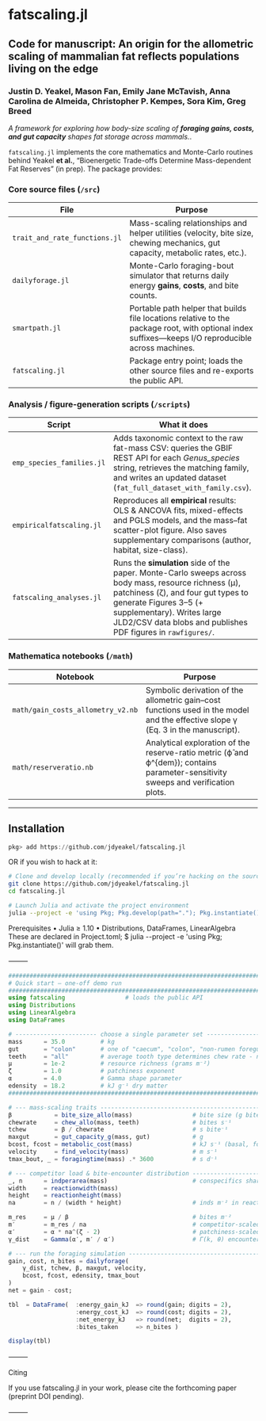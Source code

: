 # fatscaling.jl
## Code for manuscript: An origin for the allometric scaling of mammalian fat reflects populations living on the edge  
### Justin D. Yeakel, Mason Fan, Emily Jane McTavish, Anna Carolina de Almeida, Christopher P. Kempes, Sora Kim, Greg Breed

*A framework for exploring how body-size scaling of **foraging gains, costs, and gut capacity** shapes fat storage across mammals.*. 

`fatscaling.jl` implements the core mathematics and Monte-Carlo routines behind Yeakel **et al.**, “Bioenergetic Trade-offs Determine Mass-dependent Fat Reserves” (in prep).  The package provides:  

### Core source files (`/src`)

| File | Purpose |
|------|---------|
| `trait_and_rate_functions.jl` | Mass-scaling relationships and helper utilities (velocity, bite size, chewing mechanics, gut capacity, metabolic rates, etc.). |
| `dailyforage.jl` | Monte-Carlo foraging-bout simulator that returns daily energy **gains**, **costs**, and bite counts. |
| `smartpath.jl` | Portable path helper that builds file locations relative to the package root, with optional index suffixes—keeps I/O reproducible across machines. |
| `fatscaling.jl` | Package entry point; loads the other source files and re-exports the public API. |

<!-- Scripts table will be added once analysis notebooks are finalized -->

### Analysis / figure-generation scripts (`/scripts`)

| Script | What it does |
|--------|--------------|
| `emp_species_families.jl` | Adds taxonomic context to the raw fat-mass CSV: queries the GBIF REST API for each *Genus_species* string, retrieves the matching family, and writes an updated dataset (`fat_full_dataset_with_family.csv`). |
| `empiricalfatscaling.jl` | Reproduces all **empirical** results: OLS & ANCOVA fits, mixed-effects and PGLS models, and the mass–fat scatter-plot figure. Also saves supplementary comparisons (author, habitat, size-class). |
| `fatscaling_analyses.jl` | Runs the **simulation** side of the paper. Monte-Carlo sweeps across body mass, resource richness (μ), patchiness (ζ), and four gut types to generate Figures 3–5 (+ supplementary). Writes large JLD2/CSV data blobs and publishes PDF figures in `rawfigures/`. |

### Mathematica notebooks (`/math`)

| Notebook | Purpose |
|----------|---------|
| `math/gain_costs_allometry_v2.nb` | Symbolic derivation of the allometric gain–cost functions used in the model and the effective slope γ (Eq. 3 in the manuscript). |
| `math/reserveratio.nb` | Analytical exploration of the reserve-ratio metric (ϕ̂ and ϕ^{dem}); contains parameter-sensitivity sweeps and verification plots. |


---

## Installation
```julia
pkg> add https://github.com/jdyeakel/fatscaling.jl
```

OR if you wish to hack at it:  
```bash
# Clone and develop locally (recommended if you’re hacking on the source)
git clone https://github.com/jdyeakel/fatscaling.jl
cd fatscaling.jl

# Launch Julia and activate the project environment
julia --project -e 'using Pkg; Pkg.develop(path="."); Pkg.instantiate()'
```

Prerequisites
	•	Julia ≥ 1.10
	•	Distributions, DataFrames, LinearAlgebra
These are declared in Project.toml; $ julia --project -e 'using Pkg; Pkg.instantiate()' will grab them.

⸻

```julia
###############################################################################
# Quick start – one-off demo run
###############################################################################
using fatscaling                 # loads the public API
using Distributions
using LinearAlgebra
using DataFrames

# ----------------------- choose a single parameter set -----------------------
mass      = 35.0          # kg
gut       = "colon"       # one of "caecum", "colon", "non-rumen foregut", "rumen foregut"
teeth     = "all"         # average tooth type determines chew rate - not explored in text
μ         = 1e-2          # resource richness (grams m⁻²)
ζ         = 1.0           # patchiness exponent
α         = 4.0           # Gamma shape parameter
edensity  = 18.2          # kJ g⁻¹ dry matter
###############################################################################

# --- mass-scaling traits -----------------------------------------------------
β            = bite_size_allo(mass)                 # bite size (g bite⁻¹)
chewrate     = chew_allo(mass, teeth)               # bites s⁻¹
tchew        = β / chewrate                         # s bite⁻¹
maxgut       = gut_capacity_g(mass, gut)            # g
bcost, fcost = metabolic_cost(mass)                 # kJ s⁻¹ (basal, foraging)
velocity     = find_velocity(mass)                  # m s⁻¹
tmax_bout, _ = foragingtime(mass) .* 3600           # s d⁻¹

# --- competitor load & bite-encounter distribution ---------------------------
_, n      = indperarea(mass)                        # conspecifics sharing patch
width     = reactionwidth(mass)
height    = reactionheight(mass)
na        = n / (width * height)                    # inds m⁻² in reaction plane

m_res     = μ / β                                   # bites m⁻²
m′        = m_res / na                              # competitor-scaled bite density
α′        = α * na^(ζ - 2)                          # patchiness-scaled shape
γ_dist    = Gamma(α′, m′ / α′)                      # Γ(k, θ) encounter distribution

# --- run the foraging simulation --------------------------------------------
gain, cost, n_bites = dailyforage(
    γ_dist, tchew, β, maxgut, velocity,
    bcost, fcost, edensity, tmax_bout
)
net = gain - cost;

tbl  = DataFrame(  :energy_gain_kJ  => round(gain; digits = 2),
                   :energy_cost_kJ  => round(cost; digits = 2),
                   :net_energy_kJ   => round(net;  digits = 2),
                   :bites_taken     => n_bites )

display(tbl)
```



⸻

Citing

If you use fatscaling.jl in your work, please cite the forthcoming paper (preprint DOI pending).  


⸻


